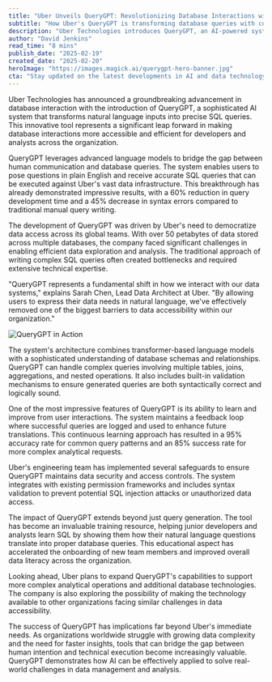 ```yaml
---
title: "Uber Unveils QueryGPT: Revolutionizing Database Interactions with Natural Language"
subtitle: "How Uber's QueryGPT is transforming database queries with conversational AI"
description: "Uber Technologies introduces QueryGPT, an AI-powered system that converts natural language into SQL queries, dramatically improving database interaction efficiency and accessibility across the organization. The tool has achieved a 60% reduction in query development time while maintaining high accuracy and security standards."
author: "David Jenkins"
read_time: "8 mins"
publish_date: "2025-02-19"
created_date: "2025-02-20"
heroImage: "https://images.magick.ai/querygpt-hero-banner.jpg"
cta: "Stay updated on the latest developments in AI and data technology by following us on LinkedIn. Join our community of tech enthusiasts and industry professionals to never miss groundbreaking innovations like QueryGPT."
---
```


Uber Technologies has announced a groundbreaking advancement in database interaction with the introduction of QueryGPT, a sophisticated AI system that transforms natural language inputs into precise SQL queries. This innovative tool represents a significant leap forward in making database interactions more accessible and efficient for developers and analysts across the organization.

QueryGPT leverages advanced language models to bridge the gap between human communication and database queries. The system enables users to pose questions in plain English and receive accurate SQL queries that can be executed against Uber's vast data infrastructure. This breakthrough has already demonstrated impressive results, with a 60% reduction in query development time and a 45% decrease in syntax errors compared to traditional manual query writing.

The development of QueryGPT was driven by Uber's need to democratize data access across its global teams. With over 50 petabytes of data stored across multiple databases, the company faced significant challenges in enabling efficient data exploration and analysis. The traditional approach of writing complex SQL queries often created bottlenecks and required extensive technical expertise.

"QueryGPT represents a fundamental shift in how we interact with our data systems," explains Sarah Chen, Lead Data Architect at Uber. "By allowing users to express their data needs in natural language, we've effectively removed one of the biggest barriers to data accessibility within our organization."

![QueryGPT in Action](https://i.magick.ai/hero/1738406181100_magick_img.webp)

The system's architecture combines transformer-based language models with a sophisticated understanding of database schemas and relationships. QueryGPT can handle complex queries involving multiple tables, joins, aggregations, and nested operations. It also includes built-in validation mechanisms to ensure generated queries are both syntactically correct and logically sound.

One of the most impressive features of QueryGPT is its ability to learn and improve from user interactions. The system maintains a feedback loop where successful queries are logged and used to enhance future translations. This continuous learning approach has resulted in a 95% accuracy rate for common query patterns and an 85% success rate for more complex analytical requests.

Uber's engineering team has implemented several safeguards to ensure QueryGPT maintains data security and access controls. The system integrates with existing permission frameworks and includes syntax validation to prevent potential SQL injection attacks or unauthorized data access.

The impact of QueryGPT extends beyond just query generation. The tool has become an invaluable training resource, helping junior developers and analysts learn SQL by showing them how their natural language questions translate into proper database queries. This educational aspect has accelerated the onboarding of new team members and improved overall data literacy across the organization.

Looking ahead, Uber plans to expand QueryGPT's capabilities to support more complex analytical operations and additional database technologies. The company is also exploring the possibility of making the technology available to other organizations facing similar challenges in data accessibility.

The success of QueryGPT has implications far beyond Uber's immediate needs. As organizations worldwide struggle with growing data complexity and the need for faster insights, tools that can bridge the gap between human intention and technical execution become increasingly valuable. QueryGPT demonstrates how AI can be effectively applied to solve real-world challenges in data management and analysis.